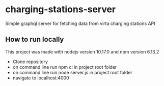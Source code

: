 # charging-stations-server
Simple graphql server for fetching data from virta charging stations API 

## How to run locally
This project was made with nodejs version 10.17.0 and npm version 6.13.2

* Clone repository
* on command line run npm ci in project root folder
* on command line run node server.js in project root folder
* navigate to localhost:4000
